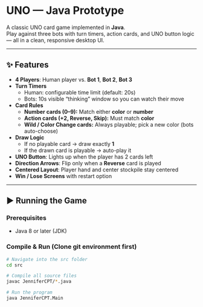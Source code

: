 # UNO — Java Prototype  

A classic UNO card game implemented in **Java**.  
Play against three bots with turn timers, action cards, and UNO button logic — all in a clean, responsive desktop UI.  

---

## ✨ Features  

- **4 Players**: Human player vs. **Bot 1**, **Bot 2**, **Bot 3**  
- **Turn Timers**  
  - Human: configurable time limit (default: 20s)  
  - Bots: 10s visible “thinking” window so you can watch their move  
- **Card Rules**  
  - **Number cards (0–9):** Match either **color** or **number**  
  - **Action cards (+2, Reverse, Skip):** Must match **color**  
  - **Wild / Color Change cards:** Always playable; pick a new color (bots auto-choose)  
- **Draw Logic**  
  - If no playable card → draw exactly **1**  
  - If the drawn card is playable → auto-play it  
- **UNO Button**: Lights up when the player has 2 cards left  
- **Direction Arrows**: Flip only when a **Reverse** card is played  
- **Centered Layout**: Player hand and center stockpile stay centered  
- **Win / Lose Screens** with restart option  

---
## ▶️ Running the Game  

### Prerequisites  
- Java 8 or later (JDK)  

### Compile & Run (Clone git environment first)

```bash
# Navigate into the src folder
cd src

# Compile all source files
javac JenniferCPT/*.java

# Run the program
java JenniferCPT.Main


